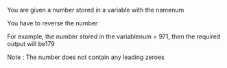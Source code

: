 You are given a number stored in a variable with the namenum

You have to reverse the number

For example, the number stored in the variablenum = 971, then the required output will be179

Note : The number does not contain any leading zeroes

